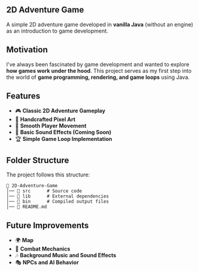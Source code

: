 ## 2D Adventure Game
A simple 2D adventure game developed in **vanilla Java** (without an engine) as an introduction to game development.

## Motivation
I've always been fascinated by game development and wanted to explore **how games work under the hood**. This project serves as my first step into the world of **game programming, rendering, and game loops** using Java.

## Features
- 🎮 **Classic 2D Adventure Gameplay**  
- 🎨 **Handcrafted Pixel Art**  
- 🔄 **Smooth Player Movement**  
- 🎵 **Basic Sound Effects (Coming Soon)**  
- 🏆 **Simple Game Loop Implementation**  

## Folder Structure
The project follows this structure:

```
📂 2D-Adventure-Game
│── 📂 src      # Source code
│── 📂 lib      # External dependencies 
│── 📂 bin      # Compiled output files
│── 📜 README.md
```

## Future Improvements
- 🌍 **Map**
- 🏹 **Combat Mechanics**  
- 🎶 **Background Music and Sound Effects**  
- 🎭 **NPCs and AI Behavior**  

